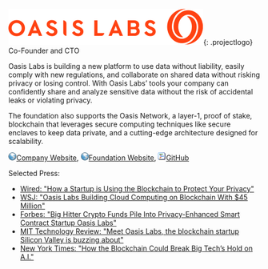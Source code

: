 ![Oasis Labs](/img/projects/oasislabs.png){: .projectlogo}  
Co-Founder and CTO

Oasis Labs is building a new platform to use data without liability, easily comply with new regulations, and collaborate on shared data without risking privacy or losing control. With Oasis Labs’ tools your company can confidently share and analyze sensitive data without the risk of accidental leaks or violating privacy.

The foundation also supports the Oasis Network, a layer-1, proof of stake, blockchain that leverages secure computing techniques like secure enclaves to keep data private, and a cutting-edge architecture designed for scalability.

[![www](/img/ico/website.png)Company Website](https://www.oasislabs.com),
[![www](/img/ico/website.png)Foundation Website](https://www.oasis-protocol.org),
[![code](/img/ico/code.png)GitHub](https://github.com/oasislabs)    

Selected Press: 

- [Wired: "How a Startup is Using the Blockchain to Protect Your Privacy"](https://www.wired.com/story/how-a-startup-is-using-the-blockchain-to-protect-your-privacy/)
- [WSJ: "Oasis Labs Building Cloud Computing on Blockchain With $45 Million"](https://www.wsj.com/articles/oasis-labs-building-cloud-computing-on-blockchain-with-45-million-1531130401)
- [Forbes: "Big Hitter Crypto Funds Pile Into Privacy-Enhanced Smart Contract Startup Oasis Labs"](https://www.forbes.com/sites/astanley/2018/07/09/big-hitter-crypto-funds-pile-into-privacy-enhanced-smart-contract-startup-oasis-labs/#66117ae044f8)
- [MIT Technology Review: "Meet Oasis Labs, the blockchain startup Silicon Valley is buzzing about"](https://www.technologyreview.com/s/611626/meet-oasis-labs-the-blockchain-startup-silicon-valley-is-buzzing-about/)
- [New York Times: "How the Blockchain Could Break Big Tech’s Hold on A.I."](https://www.nytimes.com/2018/10/20/technology/how-the-blockchain-could-break-big-techs-hold-on-ai.html)

